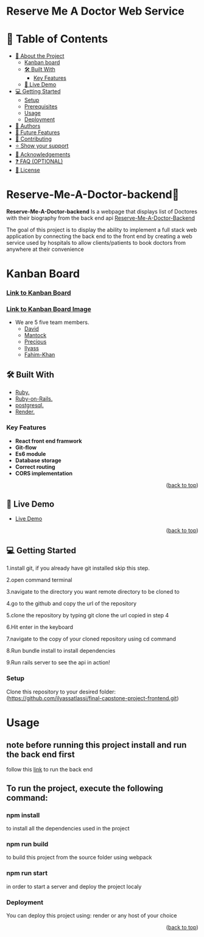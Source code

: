 <a name="readme-top"></a>

  <h1><b>Reserve Me A Doctor Web Service </b></h1>

</div>

# 📗 Table of Contents

- [📖 About the Project](#about-project)
  - [Kanban board](#kanban-board)
  - [🛠 Built With](#built-with)
    - [Key Features](#key-features)
  - [🚀 Live Demo](#live-demo)
- [💻 Getting Started](#getting-started)
  - [Setup](#setup)
  - [Prerequisites](#prerequisites)
  - [Usage](#usage)
  - [Deployment](#deployment-section)
- [👥 Authors](#authors)
- [🔭 Future Features](#future-features)
- [🤝 Contributing](#contributing)
- [⭐️ Show your support](#support)
- [🙏 Acknowledgements](#acknowledgements)
- [❓ FAQ (OPTIONAL)](#faq)
- [📝 License](#license)

# Reserve-Me-A-Doctor-backend📖 <a name="about-project"></a>

**Reserve-Me-A-Doctor-backend** Is a webpage that displays list of Doctores with their biography from the back end api [Reserve-Me-A-Doctor-Backend](https://github.com/preciousbetine/microverse-final-capstone-project)

The goal of this project is to display the ability to implement a full stack web application by connecting the back end to the front end by creating a web service used by hospitals to allow clients/patients to book doctors from anywhere at their convenience

# Kanban Board

### [Link to Kanban Board](https://github.com/preciousbetine/microverse-final-capstone-project/projects/1)

### [Link to Kanban Board Image ](./src/assets/kanban1.jpg)

- We are 5 five team members.
  - [David](https://github.com/David-Lanzz)
  - [Mantock](https://github.com/SabiMantock)
  - [Precious](https://github.com/preciousbetine)
  - [Ilyass](https://github.com/ilyassatlassi)
  - [Fahim-Khan](https://github.com/Fahim-Khan-P)

## 🛠 Built With <a name="built-with"></a>

- [Ruby.](https://www.ruby-lang.org/en/)
- [Ruby-on-Rails.](https://www.jetbrains.com/ruby/features/?source=google&medium=cpc&campaign=10116875254&term=rails%20development&content=437187921767&gad=1&gclid=Cj0KCQjwoK2mBhDzARIsADGbjepkeeeYLo_xHowNEgJzOylclZzuTbAAdgcmhgJ_BG9Ni4FylKPkLeoaAmdkEALw_wcB)
- [postgresql.](https://www.pgsclusters.com/?utm_source=google.com&utm_medium=ads&utm_term=postgresql%20cloud&gclid=Cj0KCQjwoK2mBhDzARIsADGbjereykxvLbT7fM4zxP2KcpnhkDLDdXIAhONCH5lTpYppPiMITrPTpcAaAmaxEALw_wcB)
- [Render.](https://render.com/)

### Key Features <a name="key-features"></a>

- **React front end framwork**
- **Git-flow**
- **Es6 module**
- **Database storage**
- **Correct routing**
- **CORS implementation**

<p align="right">(<a href="#readme-top">back to top</a>)</p>

## 🚀 Live Demo <a name="live-demo"></a>

- [Live Demo](https://reserve-me-a-doc.onrender.com/)

<p align="right">(<a href="#readme-top">back to top</a>)</p>

## 💻 Getting Started <a name="getting-started"></a>

1.install git, if you already have git installed skip this step.

2.open command terminal

3.navigate to the directory you want remote directory to be cloned to

4.go to the github and copy the url of the repository

5.clone the repository by typing git clone the url copied in step 4

6.Hit enter in the keyboard

7.navigate to the copy of your cloned repository using cd command

8.Run bundle install to install dependencies

9.Run rails server to see the api in action!

### Setup <a name="setup"></a>

Clone this repository to your desired folder:(https://github.com/ilyassatlassi/final-capstone-project-frontend.git)

# Usage <a name="usage"></a>

## note before running this project install and run the back end first

follow this [link](https://github.com/preciousbetine/microverse-final-capstone-project.git) to run the back end

## To run the project, execute the following command:

### npm install

to install all the dependencies used in the project

### npm run build

to build this project from the source folder using webpack

### npm run start

in order to start a server and deploy the project localy

### Deployment <a name="triangular_flag_on_post-deployment"></a>

You can deploy this project using: render or any host of your choice

<p align="right">(<a href="#readme-top">back to top</a>)</p>
